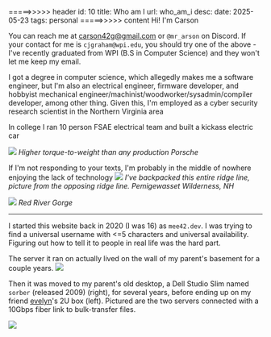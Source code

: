 =====>>>>> header
id: 10
title: Who am I
url: who_am_i
desc: 
date: 2025-05-23
tags: personal
=====>>>>> content
Hi! I'm Carson


You can reach me at <a href="mailto:carson42g@gmail.com">carson42g@gmail.com</a> or `@mr_arson` on Discord. If your contact for me is `cjgraham@wpi.edu`, you should try one of the above - I've recently graduated from WPI (B.S in Computer Science) and they won't let me keep my email.

I got a degree in computer science, which allegedly makes me a software engineer, but I'm also an electrical engineer, firmware developer, and hobbyist mechanical engineer/machinist/woodworker/sysadmin/compiler developer, among other thing. Given this, I'm employed as a cyber security research scientist in the Northern Virginia area 

In college I ran 10 person FSAE electrical team and built a kickass electric car

![](/img/fsae/car_jeevan.png)
*Higher torque-to-weight than any production Porsche*

If I'm not responding to your texts, I'm probably in the middle of nowhere enjoying the lack of technology
![](/img/pemi.png)
*I've backpacked this entire ridge line, picture from the opposing ridge line. Pemigewasset Wilderness, NH*


![](/img/me_climbing.jpeg)
*Red River Gorge*

-----

I started this website back in 2020 (I was 16) as `mee42.dev`. I was trying to find a universal username with <=5 characters and universal availability. Figuring out how to tell it to people in real life was the hard part.

The server it ran on actually lived on the wall of my parent's basement for a couple years.
![](server.png)

Then it was moved to my parent's old desktop, a Dell Studio Slim named `sorber` (released 2009) (right), for several years, before ending up on my friend [evelyn](https://evelynmau.de/)'s 2U box (left). Pictured are the two servers connected with a 10Gbps fiber link to bulk-transfer files.

![](/img/sorber.png)